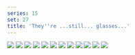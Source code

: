 ```yaml
---
series: 15
set: 27
title: 'They''re ...still... glasses...'
---
```


![](../../../../assets/ribald-youth/part-27/pg312.jpg)
![](../../../../assets/ribald-youth/part-27/pg313.jpg)
![](../../../../assets/ribald-youth/part-27/pg314.jpg)
![](../../../../assets/ribald-youth/part-27/pg315.jpg)
![](../../../../assets/ribald-youth/part-27/pg316.jpg)
![](../../../../assets/ribald-youth/part-27/pg317.jpg)
![](../../../../assets/ribald-youth/part-27/pg318.jpg)
![](../../../../assets/ribald-youth/part-27/pg319.jpg)
![](../../../../assets/ribald-youth/part-27/pg320.jpg)
![](../../../../assets/ribald-youth/part-27/pg321.jpg)
![](../../../../assets/ribald-youth/part-27/pg322.jpg)
![](../../../../assets/ribald-youth/part-27/pg323.jpg)